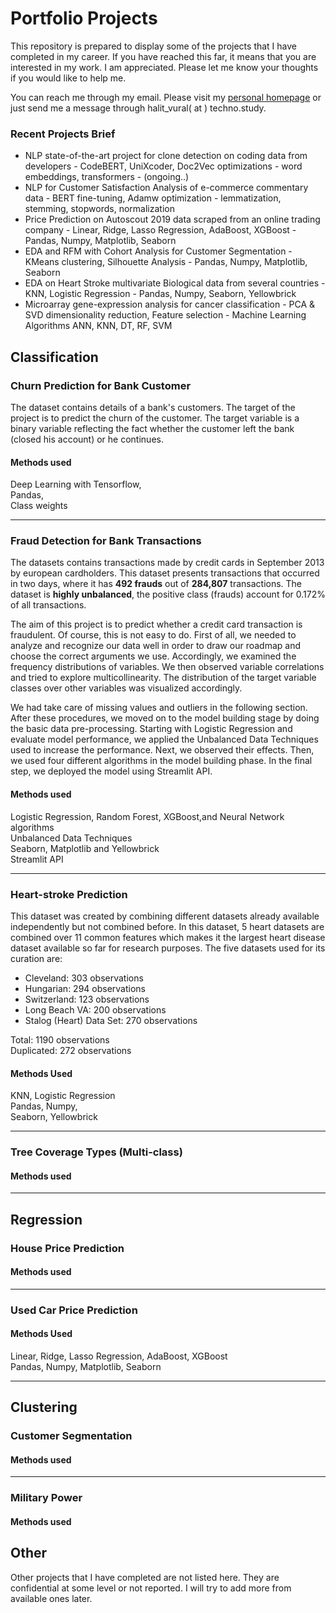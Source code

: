 # Portfolio Projects
 This repository is prepared to display some of the projects that I have completed in my career. If you have reached this far, it means that you are interested in my work. I am appreciated. Please let me know your thoughts if you would like to help me.
 
 You can reach me through my email. Please visit my  [personal homepage](https://bosnahalit.wixsite.com/hvural) or just send me a message through halit_vural( at ) techno.study. 
 
 ### Recent Projects Brief 
* NLP state-of-the-art project for clone detection on coding data from developers - CodeBERT, UniXcoder, Doc2Vec optimizations - word embeddings, transformers - (ongoing..)
* NLP for Customer Satisfaction Analysis of e-commerce commentary data - BERT fine-tuning, Adamw optimization - lemmatization, stemming, stopwords, normalization
* Price Prediction on Autoscout 2019 data scraped from an online trading company - Linear, Ridge, Lasso Regression, AdaBoost, XGBoost - Pandas, Numpy, Matplotlib, Seaborn
* EDA and RFM with Cohort Analysis for Customer Segmentation - KMeans clustering, Silhouette Analysis - Pandas, Numpy, Matplotlib, Seaborn
* EDA on Heart Stroke multivariate Biological data from several countries - KNN, Logistic Regression - Pandas, Numpy, Seaborn, Yellowbrick
* Microarray gene-expression analysis for cancer classification - PCA & SVD dimensionality reduction, Feature selection - Machine Learning Algorithms ANN, KNN, DT, RF, SVM

## Classification

### Churn Prediction for Bank Customer

The dataset contains details of a bank's customers. The target of the project is to predict the churn of the customer. The target variable is a binary variable reflecting the fact whether the customer left the bank (closed his account) or he continues.

#### Methods used
Deep Learning with Tensorflow,\
Pandas,\
Class weights

---

### Fraud Detection for Bank Transactions

The datasets contains transactions made by credit cards in September 2013 by european cardholders. This dataset presents transactions that occurred in two days, where it has **492 frauds** out of **284,807** transactions. The dataset is **highly unbalanced**, the positive class (frauds) account for 0.172% of all transactions.


The aim of this project is to predict whether a credit card transaction is fraudulent. Of course, this is not easy to do.
First of all, we needed to analyze and recognize our data well in order to draw our roadmap and choose the correct arguments we use. Accordingly, we examined the frequency distributions of variables. We then observed variable correlations and tried to explore multicollinearity. The distribution of the target variable classes over other variables was visualized accordingly. 

We had take care of missing values and outliers in the following section. After these procedures, we moved on to the model building stage by doing the basic data pre-processing. Starting with Logistic Regression and evaluate model performance, we applied the Unbalanced Data Techniques used to increase the performance. Next, we observed their effects. Then, we used four different algorithms in the model building phase. In the final step, we deployed the model using Streamlit API. 

#### Methods used
Logistic Regression, Random Forest, XGBoost,and Neural Network algorithms \
Unbalanced Data Techniques \
Seaborn, Matplotlib and Yellowbrick \
Streamlit API

---

### Heart-stroke Prediction
This dataset was created by combining different datasets already available independently but not combined before. In this dataset, 5 heart datasets are combined over 11 common features which makes it the largest heart disease dataset available so far for research purposes. The five datasets used for its curation are:

- Cleveland: 303 observations
- Hungarian: 294 observations
- Switzerland: 123 observations
- Long Beach VA: 200 observations
- Stalog (Heart) Data Set: 270 observations

Total: 1190 observations <br>
Duplicated: 272 observations

#### Methods Used
KNN, Logistic Regression \
Pandas, Numpy, \
Seaborn, Yellowbrick

---

### Tree Coverage Types (Multi-class)

#### Methods used

---

## Regression
### House Price Prediction

#### Methods used


---
### Used Car Price Prediction

#### Methods Used
Linear, Ridge, Lasso Regression, AdaBoost, XGBoost <br>
Pandas, Numpy, Matplotlib, Seaborn

---

## Clustering

### Customer Segmentation

#### Methods used


---
### Military Power 

#### Methods used

## Other
Other projects that I have completed are not listed here. They are confidential at some level or not reported. I will try to add more from available ones later.
